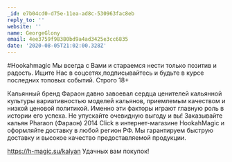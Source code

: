 ```yaml
---
_id: e7b04cd0-d75e-11ea-ad8c-530963fac8eb
reply_to: ''
website: ''
name: GeorgeGlony
email: 4ee3759f98380bd9a4ad3425e3cc6835
date: '2020-08-05T21:02:00.328Z'
---
```

#Hookahmagic 
Мы всегда с Вами и стараемся нести только позитив и радость. 
Ищите Нас в соцсетях,подписывайтесь и будьте в курсе последних топовых событий. 
Строго 18+ 
 
Кальянный бренд Фараон давно завоевал сердца ценителей кальянной культуры вариативностью моделей кальянов, 
приемлемым качеством и низкой ценовой политикой. Именно эти факторы играют главную роль в истории его успеха. Не упускайте очевидную выгоду и вы! Заказывайте кальян Pharaon (Фараон) 2014 Сlick в интернет-магазине HookahMagic и оформляйте доставку в любой регион РФ. Мы гарантируем быструю доставку и высокое качество предоставляемой продукции. 
 
https://h-magic.su/kalyan 
Удачных вам покупок!
